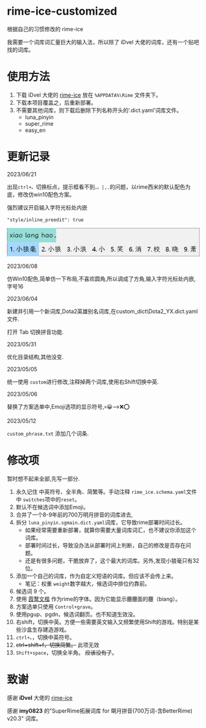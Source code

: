 # rime-ice-customized

根据自己的习惯修改的 rime-ice

我需要一个词库词汇量巨大的输入法，所以除了 iDvel 大佬的词库，还有一个贴吧找的词库。

# 使用方法

1. 下载 iDvel 大佬的 [rime-ice](https://github.com/iDvel/rime-ice) 放在 `%APPDATA%\Rime` 文件夹下。
2. 下载本项目覆盖之，后重新部署。
3. 不需要其他词库，则下载后删除下列名称开头的‘.dict.yaml’词库文件。
   - luna_pinyin
   - super_rime
   - easy_en

# 更新记录

2023/06/21

出现`ctrl+。`切换标点，提示框看不到`，。|,.`的问题，以rime西米的默认配色为底，修改仿win10配色方案。

强烈建议开启输入字符光标处内嵌

```
"style/inline_preedit": true
```

![插图1](custom_dict\仿win10配色.jpg)

2023/06/08

仿Win10配色,简单仿一下布局,不喜欢圆角,所以调成了方角,输入字符光标处内嵌,字号16

2023/06/04 

新建并引用一个新词库,Dota2英雄别名词库,在custom_dict\Dota2_YX.dict.yaml文件.

打开 Tab 切换拼音功能.

2023/05/31

优化目录结构,其他没变.

2023/05/05

统一使用 `custom`进行修改,注释掉两个词库,使用右Shift切换中英.

2023/05/06

替换了方案选单中,Emoji选项的显示符号,💀😀-->❌⭕  

2023/05/12  

`custom_phrase.txt` 添加几个词条.  

# 修改项

暂时想不起来全部,先写一部分.

1. 永久记住 中英符号、全半角、简繁等。手动注释 `rime_ice.schema.yaml`文件中 `switches`项中的`reset`。
2. 默认不在候选词中添加Emoji。
3. 合并了一个8-9年前的700万明月拼音的词库进去,
4. 拆分 `luna_pinyin.sgmain.dict.yaml`词库，它导致rime部署时间过长。
   - 如果经常需要重新部署，就算你需要大量词库词汇，也不建议你添加这个词库。
   - 部署时间过长，导致没办法从部署时间上判断，自己的修改是否存在问题。
   - 还是有很多问题，干脆放弃了，这个最大的词库。另外,发现小狼毫只有32位。
5. 添加一个自己的词库，作为自定义短语的词库。但应该不会传上来。
   - 笔记：权重 `weight`数字越大，候选词中排位约靠前。
6. 候选词 9 个。
7. 使用 [霞鹜文楷](https://github.com/lxgw/LxgwWenKai) 作为rime的字体。因为它能显示𰻝𰻝面的𰻝（biang）。
8. 方案选单只使用 `Control+grave`。
9. 使用pgup、pgdn，候选词翻页。也不知道生效没。
10. 右shift，切换中英。方便一些需要英文输入又频繁使用Shift的游戏。特别是某些沙盒生存建造游戏。
11. `ctrl+。`，切换中英符号。
12. ~~ctrl+shift+f，切换简繁。~~ 此项无效
13. `Shift+space`，切换全半角。
    ~~应该没有了~~。

# 致谢

感谢 **iDvel** 大佬的 [rime-ice](https://github.com/iDvel/rime-ice)

感谢 **imy0823** 的"SuperRime拓展词库 for 朙月拼音(700万词-含BetterRime) v20.3" 词库。
